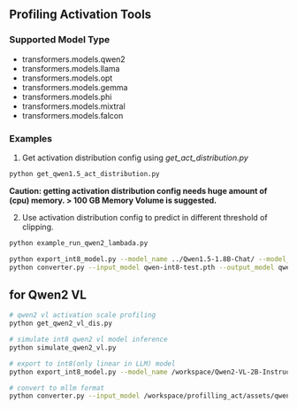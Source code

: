 ## Profiling Activation Tools

### Supported Model Type
- transformers.models.qwen2
- transformers.models.llama
- transformers.models.opt
- transformers.models.gemma
- transformers.models.phi
- transformers.models.mixtral
- transformers.models.falcon

### Examples
1. Get activation distribution config using *get_act_distribution.py*
```bash
python get_qwen1.5_act_distribution.py
```
**Caution: getting activation distribution config needs huge amount of (cpu) memory. > 100 GB Memory Volume is suggested.**

2. Use activation distribution config to predict in different threshold of clipping.
```bash
python example_run_qwen2_lambada.py
```

```bash
python export_int8_model.py --model_name ../Qwen1.5-1.8B-Chat/ --model_type qwen1 --scale_file ./qwen1.5-1.8b_act_scales_distribution.json --output_model qwen-int8-test.pth
python converter.py --input_model qwen-int8-test.pth --output_model qwen-i8-test.mllm
```

## for Qwen2 VL

```bash
# qwen2 vl activation scale profiling
python get_qwen2_vl_dis.py

# simulate int8 qwen2 vl model inference
python simulate_qwen2_vl.py

# export to int8(only linear in LLM) model
python export_int8_model.py --model_name /workspace/Qwen2-VL-2B-Instruct --model_type qwen2vl --scale_file /workspace/profilling_act/assets/qwen2_vl_2b_dis-0001.json --output_model /workspace/profilling_act/assets/qwen2-vl-i8-test.pth --t01m_clip_threshold 64

# convert to mllm format
python converter.py --input_model /workspace/profilling_act/assets/qwen2-vl-i8-test.pth --type torch --output_model assets/qwen2-vl-i8-test.mllm
```